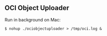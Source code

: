## OCI Object Uploader 


Run in background on Mac:

```shell
$ nohup ./ociobjectuploader > /tmp/oci.log &
```